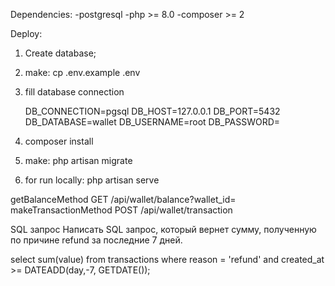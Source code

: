 Dependencies:
-postgresql
-php >= 8.0
-composer >= 2

Deploy:
1. Create database;
2. make: cp .env.example .env
3. fill database connection 

   DB_CONNECTION=pgsql
   DB_HOST=127.0.0.1
   DB_PORT=5432
   DB_DATABASE=wallet
   DB_USERNAME=root
   DB_PASSWORD=
4. composer install
5. make: php artisan migrate
6. for run locally: php artisan serve

getBalanceMethod GET /api/wallet/balance?wallet_id=
makeTransactionMethod POST /api/wallet/transaction

SQL запрос
Написать SQL запрос, который вернет сумму, полученную по причине refund за последние 7 дней.

select sum(value) from transactions where reason = 'refund' and created_at >= DATEADD(day,-7, GETDATE());